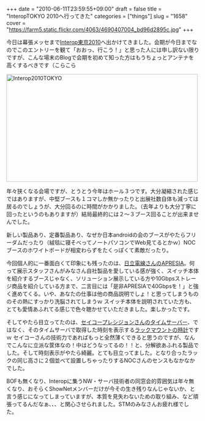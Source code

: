 +++
date = "2010-06-11T23:59:55+09:00"
draft = false
title = "InteropTOKYO 2010へ行ってきた"
categories = ["things"]
slug = "1658"
cover = "https://farm5.static.flickr.com/4063/4690407004_bd96d2895c.jpg"
+++

今日は幕張メッセまで<a href="http://interop.jp">Interop東京2010</a>へ出かけてきました。会期が今日までなのでこのエントリーを観て「おおっ、行こう！」と思った人には申し訳ない限りですが、こんな場末のBlogで会期を初めて知った方はもうちょっとアンテナを高くするべきです（こらこら

<a href="https://www.flickr.com/photos/keruru/4690407004/" title="Interop2010TOKYO by けるる, on Flickr"><img src="https://farm5.static.flickr.com/4063/4690407004_bd96d2895c.jpg" width="500" height="281" alt="Interop2010TOKYO" /></a>

年々狭くなる会場ですが、とうとう今年はホール３つです。大分凝縮された感じではありますが、中堅ブースも１コマしか無かったりと出展社数自体も減っては居るのでしょうが、大分回るのに時間がかかりました。（去年よりも大分丁寧に回ったというのもありますが）結局最終的には２〜３ブース回ることが出来ませんでした。

新しい製品あり、定番製品あり、なぜか日本androidの会のブースがやたらフリーダムだったり（絨毯に寝そべってノートパソコンでWeb見てるとかｗ）NOCブースのホワイトボードが相変わらずをたくっぽくて素敵だったり。

今回個人的に一番面白くて印象にも残ったのは、<a href="http://www.apresia.jp/">日立電線さんのAPRESIA</a>。何って展示スタッフさんがみなさん自社製品を愛している感が強く、スイッチ本体を紹介するブースじゃなく、ソリューション展示している方や10Gbpsストレージ商品を紹介している方まで、二言目には「是非APRESIAで40Gbpsを！」と強く進めてくる。いや、あなたの仕事は他の商品説明でしょ！と思ってしまうもののその熱にすっかり洗脳されてしまうｗ
スイッチ本体を説明されていた方も、とても愛情あふれてる感じで色々聴かせていただきました。楽しかったです。

そしてやたら目立ってたのは、<a href="http://www.seiko-p.co.jp/systems/hardware/cyber_time/time_server/time_2210.html">セイコープレシジョンさんのタイムサーバー</a>、ではなく、そのタイムサーバで取得した時刻を表示する<a href="http://www.seiko-p.co.jp/systems/hardware/cyber_time/time_server/time_200.html">ラックマウントの時計</a>ですｗ
セイコーさんの技術力であればもっと全然薄くできると思うのですが、なんでこんなに立派な筐体なの！中はどうなってるの！！と、分解欲あふれる製品でした。そして時刻表示がやたら綺麗。とても目立ってました。となり合ったラックの同じ高さに２個並べて設置しちゃったりするNOCさんのセンスもなかなかでした。

BOFも無くなり、Interopに集うNW・サーバ技術者の同窓会的雰囲気は年々無くなり、おそらくShowNetメンバーだけが今その生き残りなんじゃないか、と言う感じになってしまっていますが、本質を見失わないための取り組み、など頑張ってるんだなぁ、、、と関心させられました。STMのみなさんお疲れ様でした。
